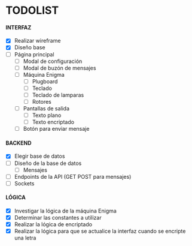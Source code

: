 # TODOLIST

#### INTERFAZ

* [X] Realizar wireframe
* [X] Diseño base
* [ ] Página principal
  * [ ] Modal de configuración
  * [ ] Modal de buzón de mensajes
  * [ ] Máquina Enigma
    * [ ] Plugboard
    * [ ] Teclado
    * [ ] Teclado de lamparas
    * [ ] Rotores
  * [ ] Pantallas de salida
    * [ ] Texto plano
    * [ ] Texto encriptado
  * [ ] Botón para enviar mensaje

#### BACKEND

* [X] Elegir base de datos
* [ ] Diseño de la base de datos
  * [ ] Mensajes
* [ ] Endpoints de la API (GET POST para mensajes)
* [ ] Sockets

#### LÓGICA

* [X] Investigar la lógica de la máquina Enigma
* [X] Determinar las constantes a utilizar
* [X] Realizar la lógica de encriptado
* [X] Realizar la lógica para que se actualice la interfaz cuando se encripte una letra
